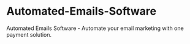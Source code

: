 # Automated-Emails-Software
Automated Emails Software - Automate your email marketing with one payment solution.
